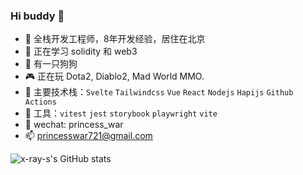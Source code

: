 ### Hi buddy 👋

- 🔭  全栈开发工程师，8年开发经验，居住在北京
- 🌱  正在学习 solidity 和 web3
- 🐶  有一只狗狗
- 🎮  正在玩 Dota2, Diablo2, Mad World MMO.
- 🤖  主要技术栈：`Svelte` `Tailwindcss` `Vue` `React` `Nodejs` `Hapijs` `Github Actions`
- 🧸  工具：`vitest` `jest` `storybook` `playwright` `vite`
- 💬  wechat: princess_war
- 📫  princesswar721@gmail.com

![x-ray-s's GitHub stats](https://github-readme-stats.vercel.app/api?username=x-ray-s&show_icons=true&theme=radical)

